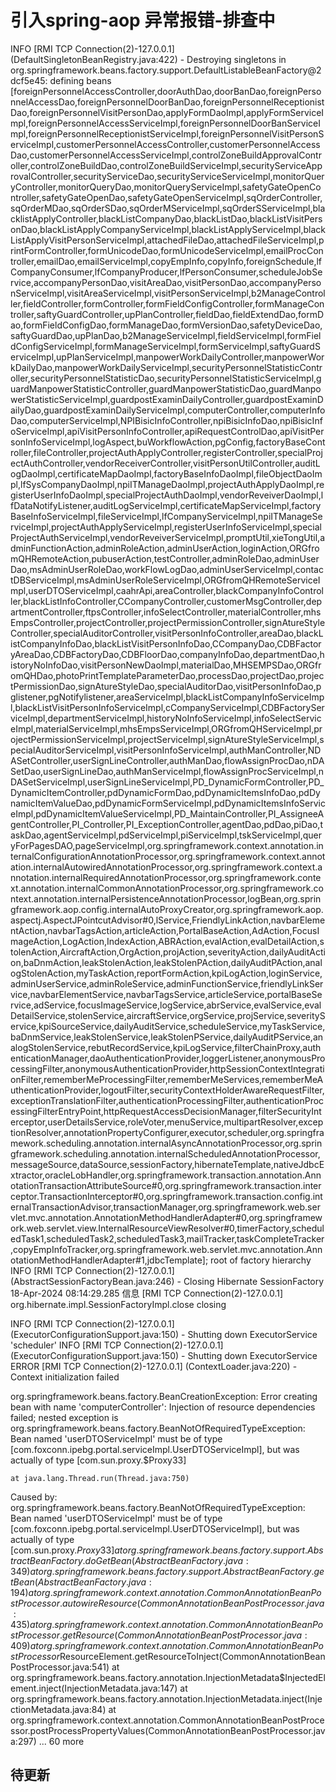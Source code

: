 # 引入spring-aop 异常报错-排查中
INFO [RMI TCP Connection(2)-127.0.0.1] (DefaultSingletonBeanRegistry.java:422) - Destroying singletons in org.springframework.beans.factory.support.DefaultListableBeanFactory@2dcf5e45: 
defining beans [foreignPersonnelAccessController,doorAuthDao,doorBanDao,foreignPersonnelAccessDao,foreignPersonnelDoorBanDao,foreignPersonnelReceptionistDao,foreignPersonnelVisitPersonDao,applyFormDaoImpl,applyFormServiceImpl,foreignPersonnelAccessServiceImpl,foreignPersonnelDoorBanServiceImpl,foreignPersonnelReceptionistServiceImpl,foreignPersonnelVisitPersonServiceImpl,customerPersonnelAccessController,customerPersonnelAccessDao,customerPersonnelAccessServiceImpl,controlZoneBuildApprovalController,controlZoneBuildDao,controlZoneBuildServiceImpl,securityServiceApprovalController,securityServiceDao,securityServiceServiceImpl,monitorQueryController,monitorQueryDao,monitorQueryServiceImpl,safetyGateOpenController,safetyGateOpenDao,safetyGateOpenServiceImpl,sqOrderController,sqOrderMDao,sqOrderSDao,sqOrderMServiceImpl,sqOrderSServiceImpl,blacklistApplyController,blackListCompanyDao,blackListDao,blackListVisitPersonDao,blackListApplyCompanyServiceImpl,blackListApplyServiceImpl,blackListApplyVisitPersonServiceImpl,attachedFileDao,attachedFileServiceImpl,printFormController,formUnicodeDao,formUnicodeServiceImpl,emailProcController,emailDao,emailServiceImpl,copyEmpInfo,copyInfo,foreignSchedule,lfCompanyConsumer,lfCompanyProducer,lfPersonConsumer,scheduleJobService,accompanyPersonDao,visitAreaDao,visitPersonDao,accompanyPersonServiceImpl,visitAreaServiceImpl,visitPersonServiceImpl,b2ManageController,fieldController,formController,formFieldConfigController,formManageController,saftyGuardController,upPlanController,fieldDao,fieldExtendDao,formDao,formFieldConfigDao,formManageDao,formVersionDao,safetyDeviceDao,saftyGuardDao,upPlanDao,b2ManageServiceImpl,fieldServiceImpl,formFieldConfigServiceImpl,formManageServiceImpl,formServiceImpl,saftyGuardServiceImpl,upPlanServiceImpl,manpowerWorkDailyController,manpowerWorkDailyDao,manpowerWorkDailyServiceImpl,securityPersonnelStatisticController,securityPersonnelStatisticDao,securityPersonnelStatisticServiceImpl,guardManpowerStatisticController,guardManpowerStatisticDao,guardManpowerStatisticServiceImpl,guardpostExaminDailyController,guardpostExaminDailyDao,guardpostExaminDailyServiceImpl,computerController,computerInfoDao,computerServiceImpl,NPIBisicInfoController,npiBisicInfoDao,npiBisicInfoServiceImpl,apiVisitPersonInfoController,apiRequestControlDao,apiVisitPersonInfoServiceImpl,logAspect,buWorkflowAction,pgConfig,factoryBaseController,fileController,projectAuthApplyController,registerController,specialProjectAuthController,vendorReceiverController,visitPersonUtilController,auditLogDaoImpl,certificateMapDaoImpl,factoryBaseInfoDaoImpl,fileObjectDaoImpl,lfSysCompanyDaoImpl,npiITManageDaoImpl,projectAuthApplyDaoImpl,registerUserInfoDaoImpl,specialProjectAuthDaoImpl,vendorReveiverDaoImpl,lfDataNotifyListener,auditLogServiceImpl,certificateMapServiceImpl,factoryBaseInfoServiceImpl,fileServiceImpl,lfCompanyServiceImpl,npiITManageServiceImpl,projectAuthApplyServiceImpl,registerUserInfoServiceImpl,specialProjectAuthServiceImpl,vendorReveiverServiceImpl,promptUtil,xieTongUtil,adminFunctionAction,adminRoleAction,adminUserAction,loginAction,ORGfromQHRemoteAction,pubuserAction,testController,adminRoleDao,adminUserDao,msAdminUserRoleDao,workFlowLogDao,adminUserServiceImpl,contactDBServiceImpl,msAdminUserRoleServiceImpl,ORGfromQHRemoteServiceImpl,userDTOServiceImpl,caahrApi,areaController,blackCompanyInfoController,blackListInfoController,CCompanyController,customerMsgController,departmentController,ftpsController,infoSelectController,materialController,mhsEmpsController,projectController,projectPermissionController,signAtureStyleController,specialAuditorController,visitPersonInfoController,areaDao,blackListCompanyInfoDao,blackListVisitPersonInfoDao,CCompanyDao,CDBFactoryAreaDao,CDBFactoryDao,CDBFloorDao,companyInfoDao,departmentDao,historyNoInfoDao,visitPersonNewDaoImpl,materialDao,MHSEMPSDao,ORGfromQHDao,photoPrintTemplateParameterDao,processDao,projectDao,projectPermissionDao,signAtureStyleDao,specialAuditorDao,visitPersonInfoDao,pglistener,pgNotifylistener,areaServiceImpl,blackListCompanyInfoServiceImpl,blackListVisitPersonInfoServiceImpl,cCompanyServiceImpl,CDBFactoryServiceImpl,departmentServiceImpl,historyNoInfoServiceImpl,infoSelectServiceImpl,materialServiceImpl,mhsEmpsServiceImpl,ORGfromQHServiceImpl,projectPermissionServiceImpl,projectServiceImpl,signAtureStyleServiceImpl,specialAuditorServiceImpl,visitPersonInfoServiceImpl,authManController,NDASetController,userSignLineController,authManDao,flowAssignProcDao,nDASetDao,userSignLineDao,authManServiceImpl,flowAssignProcServiceImpl,nDASetServiceImpl,userSignLineServiceImpl,PD_DynamicFormController,PD_DynamicItemController,pdDynamicFormDao,pdDynamicItemsInfoDao,pdDynamicItemValueDao,pdDynamicFormServiceImpl,pdDynamicItemsInfoServiceImpl,pdDynamicItemValueServiceImpl,PD_MaintainController,PI_AssigneeAgentController,PI_Controller,PI_ExceptionController,agentDao,pdDao,piDao,taskDao,agentServiceImpl,pdServiceImpl,piServiceImpl,tskServiceImpl,queryForPagesDAO,pageServiceImpl,org.springframework.context.annotation.internalConfigurationAnnotationProcessor,org.springframework.context.annotation.internalAutowiredAnnotationProcessor,org.springframework.context.annotation.internalRequiredAnnotationProcessor,org.springframework.context.annotation.internalCommonAnnotationProcessor,org.springframework.context.annotation.internalPersistenceAnnotationProcessor,logBean,org.springframework.aop.config.internalAutoProxyCreator,org.springframework.aop.aspectj.AspectJPointcutAdvisor#0,lService,FriendlyLinkAction,navbarElementAction,navbarTagsAction,articleAction,PortalBaseAction,AdAction,FocusImageAction,LogAction,IndexAction,ABRAction,evalAction,evalDetailAction,stolenAction,AircraftAction,OrgAction,projAction,severityAction,dailyAuditAction,baDnmAction,leakStolenAction,leakStolenPAction,dailyAuditPAction,analogStolenAction,myTaskAction,reportFormAction,kpiLogAction,loginService,adminUserService,adminRoleService,adminFunctionService,friendlyLinkService,navbarElementService,navbarTagsService,articleService,portalBaseService,adService,focusImageService,logService,abrService,evalService,evalDetailService,stolenService,aircraftService,orgService,projService,severityService,kpiSourceService,dailyAuditService,scheduleService,myTaskService,baDnmService,leakStolenService,leakStolenPService,dailyAuditPService,analogStolenService,rebutRecordService,kpiLogService,filterChainProxy,authenticationManager,daoAuthenticationProvider,loggerListener,anonymousProcessingFilter,anonymousAuthenticationProvider,httpSessionContextIntegrationFilter,rememberMeProcessingFilter,rememberMeServices,rememberMeAuthenticationProvider,logoutFilter,securityContextHolderAwareRequestFilter,exceptionTranslationFilter,authenticationProcessingFilter,authenticationProcessingFilterEntryPoint,httpRequestAccessDecisionManager,filterSecurityInterceptor,userDetailsService,roleVoter,menuService,multipartResolver,exceptionResolver,annotationPropertyConfigurer,executor,scheduler,org.springframework.scheduling.annotation.internalAsyncAnnotationProcessor,org.springframework.scheduling.annotation.internalScheduledAnnotationProcessor,messageSource,dataSource,sessionFactory,hibernateTemplate,nativeJdbcExtractor,oracleLobHandler,org.springframework.transaction.annotation.AnnotationTransactionAttributeSource#0,org.springframework.transaction.interceptor.TransactionInterceptor#0,org.springframework.transaction.config.internalTransactionAdvisor,transactionManager,org.springframework.web.servlet.mvc.annotation.AnnotationMethodHandlerAdapter#0,org.springframework.web.servlet.view.InternalResourceViewResolver#0,timerFactory,scheduledTask1,scheduledTask2,scheduledTask3,mailTracker,taskCompleteTracker,copyEmpInfoTracker,org.springframework.web.servlet.mvc.annotation.AnnotationMethodHandlerAdapter#1,jdbcTemplate]; root of factory hierarchy
 INFO [RMI TCP Connection(2)-127.0.0.1] (AbstractSessionFactoryBean.java:246) - Closing Hibernate SessionFactory
18-Apr-2024 08:14:29.285 信息 [RMI TCP Connection(2)-127.0.0.1] org.hibernate.impl.SessionFactoryImpl.close closing

 INFO [RMI TCP Connection(2)-127.0.0.1] (ExecutorConfigurationSupport.java:150) - Shutting down ExecutorService 'scheduler'
 INFO [RMI TCP Connection(2)-127.0.0.1] (ExecutorConfigurationSupport.java:150) - Shutting down ExecutorService
ERROR [RMI TCP Connection(2)-127.0.0.1] (ContextLoader.java:220) - Context initialization failed

org.springframework.beans.factory.BeanCreationException: Error creating bean with name 'computerController': Injection of resource dependencies failed;
nested exception is org.springframework.beans.factory.BeanNotOfRequiredTypeException: Bean named 'userDTOServiceImpl' must be of type [com.foxconn.ipebg.portal.serviceImpl.UserDTOServiceImpl], but was actually of type [com.sun.proxy.$Proxy33]

 
	at java.lang.Thread.run(Thread.java:750)
Caused by: org.springframework.beans.factory.BeanNotOfRequiredTypeException: Bean named 'userDTOServiceImpl' must be of type [com.foxconn.ipebg.portal.serviceImpl.UserDTOServiceImpl], but was actually of type [com.sun.proxy.$Proxy33]
	at org.springframework.beans.factory.support.AbstractBeanFactory.doGetBean(AbstractBeanFactory.java:349)
	at org.springframework.beans.factory.support.AbstractBeanFactory.getBean(AbstractBeanFactory.java:194)
	at org.springframework.context.annotation.CommonAnnotationBeanPostProcessor.autowireResource(CommonAnnotationBeanPostProcessor.java:435)
	at org.springframework.context.annotation.CommonAnnotationBeanPostProcessor.getResource(CommonAnnotationBeanPostProcessor.java:409)
	at org.springframework.context.annotation.CommonAnnotationBeanPostProcessor$ResourceElement.getResourceToInject(CommonAnnotationBeanPostProcessor.java:541)
	at org.springframework.beans.factory.annotation.InjectionMetadata$InjectedElement.inject(InjectionMetadata.java:147)
	at org.springframework.beans.factory.annotation.InjectionMetadata.inject(InjectionMetadata.java:84)
	at org.springframework.context.annotation.CommonAnnotationBeanPostProcessor.postProcessPropertyValues(CommonAnnotationBeanPostProcessor.java:297)
	... 60 more

 ## 待更新
